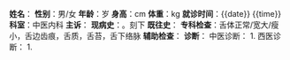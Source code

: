 **姓名**：
**性别**：男/女
**年龄**：岁
**身高**：cm
**体重**：kg
**就诊时间**：{{date}} {{time}}
**科室**：中医内科
**主诉**：
**现病史**：。刻下
**既往史**：
**专科检查**：舌体正常/宽大/瘦小，舌边齿痕，舌质，舌苔，舌下络脉
**辅助检查**：
**诊断**：
中医诊断：
1. 
西医诊断：
1. 
